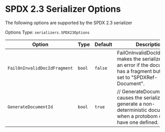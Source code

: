 # SPDX 2.3 Serializer Options

The following options are supported by the SPDX 2.3 serializer

Options Type: `serializers.SPDX23Options`

| Option | Type | Default | Description
| --- | --- | --- | --- |
| `FailOnInvalidDocIdFragment` | `bool` | `false` | FailOnInvalidDocIdFragment makes the serializer return an error if the document ID has a fragment but  t is not set to "SPDXRef-Document". |
| `GenerateDocumentId` | `bool` | `true` | // GenerateDocumentId causes the serializer to generate a non-deterministic document ID when a protobom doesn't have one defined. |
